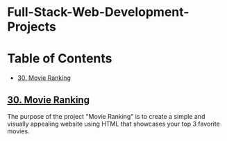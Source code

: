 # Full-Stack-Web-Development-Projects


# Table of Contents


- [30. Movie Ranking](#30-Movie-Ranking)




## [30. Movie Ranking](https://github.com/John-Rivero/Full-Stack-Web-Development-Portfolio/tree/main/30.%20Movie%20Ranking)


The purpose of the project "Movie Ranking" is to create a simple and visually appealing website using HTML that showcases your top 3 favorite movies.
